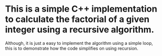 # This is a  simple C++ implementation to calculate the factorial of a given integer using a recursive algorithm.

Although, it is just a easy to implement the algorithm using a simple loop, this is to demonstrate how the code simplifies on using recursion.
